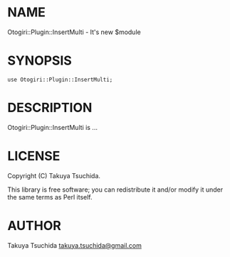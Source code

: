# NAME

Otogiri::Plugin::InsertMulti - It's new $module

# SYNOPSIS

    use Otogiri::Plugin::InsertMulti;

# DESCRIPTION

Otogiri::Plugin::InsertMulti is ...

# LICENSE

Copyright (C) Takuya Tsuchida.

This library is free software; you can redistribute it and/or modify
it under the same terms as Perl itself.

# AUTHOR

Takuya Tsuchida <takuya.tsuchida@gmail.com>
